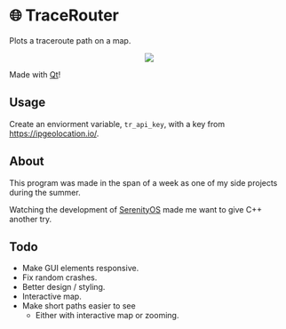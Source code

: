 # 🌐 TraceRouter
Plots a traceroute path on a map. 

<p align="center">
  
  <img src="https://i.imgur.com/nWSuW00.gif"/>
  
</p>

Made with <a href="https://www.qt.io/">Qt</a>!

## Usage

Create an enviorment variable, `tr_api_key`, with a key from https://ipgeolocation.io/.

## About

This program was made in the span of a week as one of my side projects during the summer.

Watching the development of <a href="https://github.com/SerenityOS/serenity">SerenityOS</a> made me want to give C++ another try.

## Todo

* Make GUI elements responsive.
* Fix random crashes.
* Better design / styling.
* Interactive map.
* Make short paths easier to see
  * Either with interactive map or zooming. 
